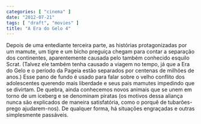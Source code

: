 ```yaml
---
categories: [ "cinema" ]
date: "2012-07-21"
tags: [ "draft", "movies" ]
title: "A Era do Gelo 4"
---
```

Depois de uma entediante terceira parte, as histórias protagonizadas por um mamute, um tigre e um bicho preguiça chegam para contar a separação dos continentes, aparentemente causada pelo também conhecido esquilo Scrat. (Talvez ele também tenha causado a viagem no tempo, já que a Era do Gelo e o período da Pageia estão separados por centenas de milhões de anos.) Esse pano de fundo é usado para falar sobre o velho conflito dos adolescentes querendo mais liberdade e seus pais mamutes impedindo que se divirtam. De quebra, ainda conhecemos novos animais que se unem em torno de um iceberg e se denominam piratas (os motivos dessa aliança nunca são explicados de maneira satisfatória, como o porquê de tubarões-prego ajudarem-nos). De qualquer forma, há situações engraçadas e outras simplesmente passáveis.

